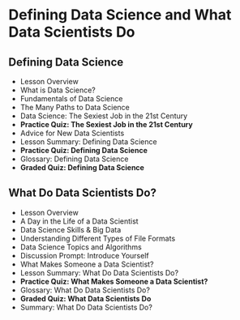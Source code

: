 # Defining Data Science and What Data Scientists Do

## Defining Data Science
- Lesson Overview
- What is Data Science?
- Fundamentals of Data Science
- The Many Paths to Data Science
- Data Science: The Sexiest Job in the 21st Century
- **Practice Quiz: The Sexiest Job in the 21st Century**
- Advice for New Data Scientists
- Lesson Summary: Defining Data Science
- **Practice Quiz: Defining Data Science**
- Glossary: Defining Data Science
- **Graded Quiz: Defining Data Science**

## What Do Data Scientists Do?
- Lesson Overview
- A Day in the Life of a Data Scientist
- Data Science Skills & Big Data
- Understanding Different Types of File Formats
- Data Science Topics and Algorithms
- Discussion Prompt: Introduce Yourself
- What Makes Someone a Data Scientist?
- Lesson Summary: What Do Data Scientists Do?
- **Practice Quiz: What Makes Someone a Data Scientist?**
- Glossary: What Do Data Scientists Do?
- **Graded Quiz: What Data Scientists Do**
- Summary: What Do Data Scientists Do?